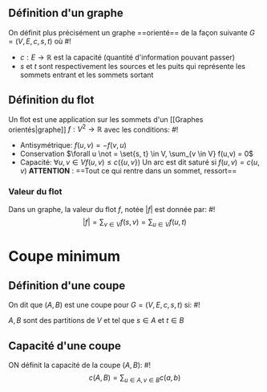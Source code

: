 ## Définition d'un graphe
On définit plus précisément un graphe ==orienté== de la façon suivante $G =(V, E, c, s, t)$
où #!
- $c: E \to \mathbb R$ est la capacité (quantité d'information pouvant passer)
- $s$ et $t$ sont respectivement les sources et les puits qui représente les sommets entrant et les sommets sortant

## Définition du flot
Un flot est une application sur les sommets d'un [[Graphes orientés|graphe]] $f: V^2 \to \mathbb R$ avec les conditions: #!
- Antisymétrique: $f(u,v) = -f(v,u)$
- Conservation $\forall u \not = \set{s, t} \in V, \sum_{v \in V} f(u,v) = 0$
- Capacité: $\forall u, v \in V f(u,v) \leq c(\{u,v\})$
Un arc est dit saturé si $f(u, v) = c(u, v)$
**ATTENTION** : ==Tout ce qui rentre dans un sommet, ressort==

### Valeur du flot
Dans un graphe, la valeur du flot $f$, notée $|f|$ est donnée par: #!
$$|f| = \sum_{v \in V} f(s, v) = \sum_{u \in V} f(u, t)$$
# Coupe minimum

## Définition d'une coupe
On dit que $(A, B)$ est une coupe pour $G = (V, E, c, s, t)$ si: #!

$A, B$ sont des partitions de $V$ et tel que $s \in A$ et $t \in B$

## Capacité d'une coupe
ON définit la capacité de la coupe $(A, B)$: #!
$$c(A, B) = \sum_{u \in A, v \in B} c(a, b)$$

